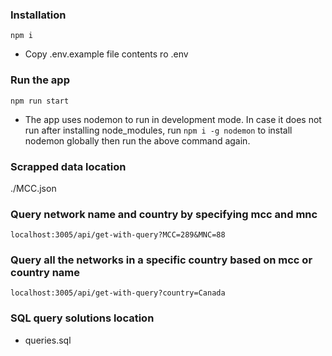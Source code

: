 ### Installation

`npm i`

-   Copy .env.example file contents ro .env

### Run the app

`npm run start`

-   The app uses nodemon to run in development mode. In case it does not run after installing node_modules, run `npm i -g nodemon` to install nodemon globally then run the above command again.

### Scrapped data location

./MCC.json

### Query network name and country by specifying mcc and mnc

`localhost:3005/api/get-with-query?MCC=289&MNC=88`

### Query all the networks in a specific country based on mcc or country name

`localhost:3005/api/get-with-query?country=Canada`

### SQL query solutions location

-   queries.sql
